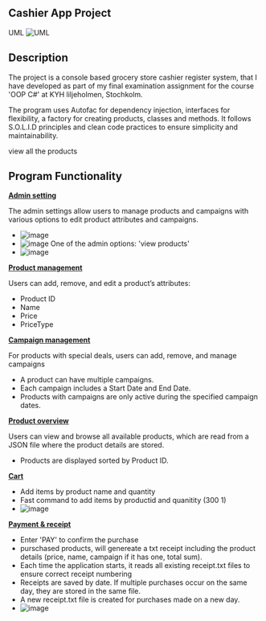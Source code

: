 ## Cashier App Project

UML
![UML](https://github.com/user-attachments/assets/597d1a29-a5e7-43c9-b835-3ea9d046bdfd)

## Description
The project is a console based grocery store cashier register system, that I have developed as part of my final examination assignment for the course 'OOP C#' at KYH liljeholmen, Stochkolm.


The program uses Autofac for dependency injection, interfaces for flexibility, a factory for creating products, classes and methods. It follows S.O.L.I.D principles and clean code practices to ensure simplicity and maintainability.


view all the products









## Program Functionality


<ins>**Admin setting**</ins>

The admin settings allow users to manage products and campaigns with various options to edit product attributes and campaigns.
- ![image](https://github.com/user-attachments/assets/056aad35-0c8d-4dee-b3bd-0692bd74b7ee)
- ![image](https://github.com/user-attachments/assets/0b88cd93-54c0-4c32-a41c-9f71ff17276d)
One of the admin options: 'view products'
- ![image](https://github.com/user-attachments/assets/2336ee45-7f3f-40ea-8f86-5e8aac725dbc)

<ins>**Product management**</ins>

Users can add, remove, and edit a product’s attributes:

- Product ID
- Name
- Price
- PriceType

<ins>**Campaign management**</in>

For products with special deals, users can add, remove, and manage campaigns

- A product can have multiple campaigns.
- Each campaign includes a Start Date and End Date.
- Products with campaigns are only active during the specified campaign dates.

<ins>**Product overview**</ins>

Users can view and browse all available products, which are read from a JSON file where the product details are stored.

- Products are displayed sorted by Product ID.

<ins>**Cart**</ins>

- Add items by product name and quantity
- Fast command to add items by productid and quanitity (300 1)
- ![image](https://github.com/user-attachments/assets/0b05f55b-eda4-4fe0-b2b7-3adb11deb947)

<ins>**Payment & receipt**</ins>
- Enter 'PAY' to confirm the purchase
- purschased products, will genereate a txt receipt including the product details (price, name, campaign if it has one, total sum).
- Each time the application starts, it reads all existing receipt.txt files to ensure correct receipt numbering
- Receipts are saved by date. If multiple purchases occur on the same day, they are stored in the same file.
- A new receipt.txt file is created for purchases made on a new day.
- ![image](https://github.com/user-attachments/assets/2255d226-c5ca-47ad-9135-809ec5238efc)
